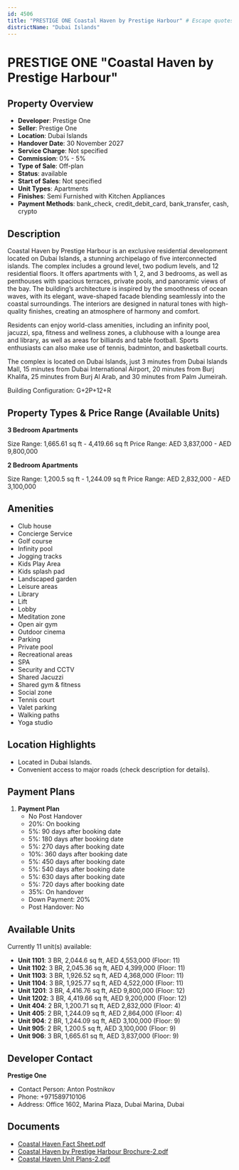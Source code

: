 ```yaml
---
id: 4506
title: "PRESTIGE ONE Coastal Haven by Prestige Harbour" # Escape quotes for YAML string
districtName: "Dubai Islands"
---
```


# PRESTIGE ONE "Coastal Haven by Prestige Harbour"

## Property Overview
- **Developer**: Prestige One
- **Seller**: Prestige One
- **Location**: Dubai Islands
- **Handover Date**: 30 November 2027
- **Service Charge**: Not specified
- **Commission**: 0% - 5%
- **Type of Sale**: Off-plan
- **Status**: available
- **Start of Sales**: Not specified
- **Unit Types**: Apartments
- **Finishes**: Semi Furnished with Kitchen Appliances
- **Payment Methods**: bank_check, credit_debit_card, bank_transfer, cash, crypto

## Description
Coastal Haven by Prestige Harbour is an exclusive residential development located on Dubai Islands, a stunning archipelago of five interconnected islands. The complex includes a ground level, two podium levels, and 12 residential floors. It offers apartments with 1, 2, and 3 bedrooms, as well as penthouses with spacious terraces, private pools, and panoramic views of the bay. The building’s architecture is inspired by the smoothness of ocean waves, with its elegant, wave-shaped facade blending seamlessly into the coastal surroundings. The interiors are designed in natural tones with high-quality finishes, creating an atmosphere of harmony and comfort.

Residents can enjoy world-class amenities, including an infinity pool, jacuzzi, spa, fitness and wellness zones, a clubhouse with a lounge area and library, as well as areas for billiards and table football. Sports enthusiasts can also make use of tennis, badminton, and basketball courts.

The complex is located on Dubai Islands, just 3 minutes from Dubai Islands Mall, 15 minutes from Dubai International Airport, 20 minutes from Burj Khalifa, 25 minutes from Burj Al Arab, and 30 minutes from Palm Jumeirah.

Building Configuration: G+2P+12+R

## Property Types & Price Range (Available Units)
**3 Bedroom Apartments**

Size Range: 1,665.61 sq ft - 4,419.66 sq ft
Price Range: AED 3,837,000 - AED 9,800,000

**2 Bedroom Apartments**

Size Range: 1,200.5 sq ft - 1,244.09 sq ft
Price Range: AED 2,832,000 - AED 3,100,000

## Amenities
- Club house
- Concierge Service
- Golf course
- Infinity pool
- Jogging tracks
- Kids Play Area
- Kids splash pad
- Landscaped garden
- Leisure areas
- Library
- Lift
- Lobby
- Meditation zone
- Open air gym
- Outdoor cinema
- Parking
- Private pool
- Recreational areas
- SPA
- Security and CCTV
- Shared Jacuzzi
- Shared gym & fitness
- Social zone
- Tennis court
- Valet parking
- Walking paths
- Yoga studio

## Location Highlights
- Located in Dubai Islands.
- Convenient access to major roads (check description for details).

## Payment Plans
1. **Payment Plan**
   - No Post Handover
   - 20%: On booking
   - 5%: 90 days after booking date
   - 5%: 180 days after booking date
   - 5%: 270 days after booking date
   - 10%: 360 days after booking date
   - 5%: 450 days after booking date
   - 5%: 540 days after booking date
   - 5%: 630 days after booking date
   - 5%: 720 days after booking date
   - 35%: On handover
   - Down Payment: 20%
   - Post Handover: No

## Available Units
Currently 11 unit(s) available:
- **Unit 1101**: 3 BR, 2,044.6 sq ft, AED 4,553,000 (Floor: 11)
- **Unit 1102**: 3 BR, 2,045.36 sq ft, AED 4,399,000 (Floor: 11)
- **Unit 1103**: 3 BR, 1,926.52 sq ft, AED 4,368,000 (Floor: 11)
- **Unit 1104**: 3 BR, 1,925.77 sq ft, AED 4,522,000 (Floor: 11)
- **Unit 1201**: 3 BR, 4,416.76 sq ft, AED 9,800,000 (Floor: 12)
- **Unit 1202**: 3 BR, 4,419.66 sq ft, AED 9,200,000 (Floor: 12)
- **Unit 404**: 2 BR, 1,200.71 sq ft, AED 2,832,000 (Floor: 4)
- **Unit 405**: 2 BR, 1,244.09 sq ft, AED 2,864,000 (Floor: 4)
- **Unit 904**: 2 BR, 1,244.09 sq ft, AED 3,100,000 (Floor: 9)
- **Unit 905**: 2 BR, 1,200.5 sq ft, AED 3,100,000 (Floor: 9)
- **Unit 906**: 3 BR, 1,665.61 sq ft, AED 3,837,000 (Floor: 9)

## Developer Contact
**Prestige One**
- Contact Person: Anton Postnikov
- Phone: +971589710106
- Address: Office 1602, Marina Plaza, Dubai Marina, Dubai

## Documents
- [Coastal Haven Fact Sheet.pdf](https://cdn.geniemap.net/2025/02/20/1ZkyImWr779PXtt1t9NbsiNNaQ2Zb6fxSpHJvpqz.pdf)
- [Coastal Haven by Prestige Harbour Brochure-2.pdf](https://cdn.geniemap.net/2025/02/20/3d3gWilNIttkCrDob2h7oUk0cU9NSNPFxiASg94F.pdf)
- [Coastal Haven Unit Plans-2.pdf](https://cdn.geniemap.net/2025/02/20/W8cHG2hqPwm2aBRo7fcsW7ZGAMXfIfQp5nbwYY7p.pdf)
